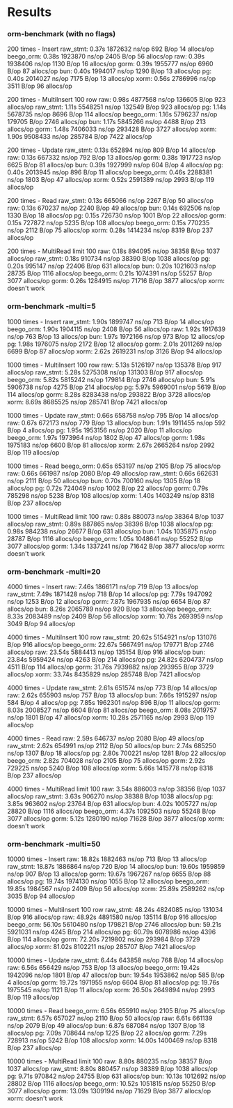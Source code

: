 # Results

### orm-benchmark (with no flags)

   200 times - Insert
  raw_stmt:     0.37s      1872632 ns/op     692 B/op     14 allocs/op
 beego_orm:     0.38s      1923870 ns/op    2405 B/op     56 allocs/op
       raw:     0.39s      1938406 ns/op    1130 B/op     16 allocs/op
      gorm:     0.39s      1955777 ns/op    6960 B/op     87 allocs/op
       bun:     0.40s      1994017 ns/op    1290 B/op     13 allocs/op
        pg:     0.40s      2014027 ns/op    7175 B/op     13 allocs/op
      xorm:     0.56s      2786996 ns/op    3511 B/op     96 allocs/op

   200 times - MultiInsert 100 row
       raw:     0.98s      4877568 ns/op  136605 B/op    923 allocs/op
  raw_stmt:     1.11s      5548251 ns/op  132549 B/op    923 allocs/op
        pg:     1.14s      5678735 ns/op    8696 B/op    114 allocs/op
 beego_orm:     1.16s      5796237 ns/op  179705 B/op   2746 allocs/op
       bun:     1.17s      5845266 ns/op    4488 B/op    213 allocs/op
      gorm:     1.48s      7406033 ns/op  293428 B/op   3727 allocs/op
      xorm:     1.90s      9508433 ns/op  285784 B/op   7422 allocs/op

   200 times - Update
  raw_stmt:     0.13s       652894 ns/op     809 B/op     14 allocs/op
       raw:     0.13s       667332 ns/op     792 B/op     13 allocs/op
      gorm:     0.38s      1917723 ns/op    6625 B/op     81 allocs/op
       bun:     0.39s      1927999 ns/op     604 B/op      4 allocs/op
        pg:     0.40s      2013945 ns/op     896 B/op     11 allocs/op
 beego_orm:     0.46s      2288381 ns/op    1803 B/op     47 allocs/op
      xorm:     0.52s      2591389 ns/op    2993 B/op    119 allocs/op

   200 times - Read
  raw_stmt:     0.13s       665066 ns/op    2267 B/op     50 allocs/op
       raw:     0.13s       670237 ns/op    2240 B/op     49 allocs/op
       bun:     0.14s       692506 ns/op    1330 B/op     18 allocs/op
        pg:     0.15s       726730 ns/op    1001 B/op     22 allocs/op
      gorm:     0.15s       727872 ns/op    5235 B/op    108 allocs/op
 beego_orm:     0.15s       770235 ns/op    2112 B/op     75 allocs/op
      xorm:     0.28s      1414234 ns/op    8319 B/op    237 allocs/op

   200 times - MultiRead limit 100
       raw:     0.18s       894095 ns/op   38358 B/op   1037 allocs/op
  raw_stmt:     0.18s       910734 ns/op   38390 B/op   1038 allocs/op
        pg:     0.20s       995147 ns/op   22406 B/op    631 allocs/op
       bun:     0.20s      1021603 ns/op   28735 B/op   1116 allocs/op
 beego_orm:     0.21s      1074391 ns/op   55257 B/op   3077 allocs/op
      gorm:     0.26s      1284915 ns/op   71716 B/op   3877 allocs/op
      xorm:     doesn't work

### orm-benchmark -multi=5

  1000 times - Insert
  raw_stmt:     1.90s      1899747 ns/op     713 B/op     14 allocs/op
 beego_orm:     1.90s      1904115 ns/op    2408 B/op     56 allocs/op
       raw:     1.92s      1917639 ns/op     763 B/op     13 allocs/op
       bun:     1.97s      1972166 ns/op     973 B/op     12 allocs/op
        pg:     1.98s      1976075 ns/op    2172 B/op     12 allocs/op
      gorm:     2.01s      2011269 ns/op    6699 B/op     87 allocs/op
      xorm:     2.62s      2619231 ns/op    3126 B/op     94 allocs/op

  1000 times - MultiInsert 100 row
       raw:     5.13s      5126197 ns/op  135378 B/op    917 allocs/op
  raw_stmt:     5.28s      5275308 ns/op  131303 B/op    917 allocs/op
 beego_orm:     5.82s      5815242 ns/op  179814 B/op   2746 allocs/op
       bun:     5.91s      5906738 ns/op    4275 B/op    214 allocs/op
        pg:     5.97s      5969001 ns/op    5619 B/op    114 allocs/op
      gorm:     8.28s      8283438 ns/op  293822 B/op   3728 allocs/op
      xorm:     8.69s      8685525 ns/op  285741 B/op   7421 allocs/op

  1000 times - Update
  raw_stmt:     0.66s       658758 ns/op     795 B/op     14 allocs/op
       raw:     0.67s       672173 ns/op     779 B/op     13 allocs/op
       bun:     1.91s      1911455 ns/op     592 B/op      4 allocs/op
        pg:     1.95s      1953156 ns/op    2020 B/op     11 allocs/op
 beego_orm:     1.97s      1973964 ns/op    1802 B/op     47 allocs/op
      gorm:     1.98s      1975183 ns/op    6600 B/op     81 allocs/op
      xorm:     2.67s      2665264 ns/op    2992 B/op    119 allocs/op

  1000 times - Read
 beego_orm:     0.65s       653197 ns/op    2105 B/op     75 allocs/op
       raw:     0.66s       661987 ns/op    2080 B/op     49 allocs/op
  raw_stmt:     0.66s       662631 ns/op    2111 B/op     50 allocs/op
       bun:     0.70s       700160 ns/op    1305 B/op     18 allocs/op
        pg:     0.72s       724049 ns/op    1002 B/op     22 allocs/op
      gorm:     0.79s       785298 ns/op    5238 B/op    108 allocs/op
      xorm:     1.40s      1403249 ns/op    8318 B/op    237 allocs/op

  1000 times - MultiRead limit 100
       raw:     0.88s       880073 ns/op   38364 B/op   1037 allocs/op
  raw_stmt:     0.89s       887865 ns/op   38396 B/op   1038 allocs/op
        pg:     0.98s       984238 ns/op   26677 B/op    631 allocs/op
       bun:     1.04s      1035875 ns/op   28787 B/op   1116 allocs/op
 beego_orm:     1.05s      1048641 ns/op   55252 B/op   3077 allocs/op
      gorm:     1.34s      1337241 ns/op   71642 B/op   3877 allocs/op
      xorm:     doesn't work

### orm-benchmark -multi=20

  4000 times - Insert
       raw:     7.46s      1866171 ns/op     719 B/op     13 allocs/op
  raw_stmt:     7.49s      1871428 ns/op     718 B/op     14 allocs/op
        pg:     7.79s      1947092 ns/op    1253 B/op     12 allocs/op
      gorm:     7.87s      1967935 ns/op    6654 B/op     87 allocs/op
       bun:     8.26s      2065789 ns/op     920 B/op     13 allocs/op
 beego_orm:     8.33s      2083489 ns/op    2409 B/op     56 allocs/op
      xorm:    10.78s      2693959 ns/op    3049 B/op     94 allocs/op

  4000 times - MultiInsert 100 row
  raw_stmt:    20.62s      5154921 ns/op  131076 B/op    916 allocs/op
 beego_orm:    22.67s      5667491 ns/op  179771 B/op   2746 allocs/op
       raw:    23.54s      5884413 ns/op  135154 B/op    916 allocs/op
       bun:    23.84s      5959424 ns/op    4263 B/op    214 allocs/op
        pg:    24.82s      6204737 ns/op    4511 B/op    114 allocs/op
      gorm:    31.76s      7939882 ns/op  293955 B/op   3729 allocs/op
      xorm:    33.74s      8435829 ns/op  285748 B/op   7421 allocs/op

  4000 times - Update
  raw_stmt:     2.61s       651574 ns/op     773 B/op     14 allocs/op
       raw:     2.62s       655903 ns/op     757 B/op     13 allocs/op
       bun:     7.66s      1915297 ns/op     584 B/op      4 allocs/op
        pg:     7.85s      1962301 ns/op     896 B/op     11 allocs/op
      gorm:     8.03s      2008527 ns/op    6604 B/op     81 allocs/op
 beego_orm:     8.08s      2019757 ns/op    1801 B/op     47 allocs/op
      xorm:    10.28s      2571165 ns/op    2993 B/op    119 allocs/op

  4000 times - Read
       raw:     2.59s       646737 ns/op    2080 B/op     49 allocs/op
  raw_stmt:     2.62s       654991 ns/op    2112 B/op     50 allocs/op
       bun:     2.74s       685250 ns/op    1307 B/op     18 allocs/op
        pg:     2.80s       700221 ns/op    1281 B/op     22 allocs/op
 beego_orm:     2.82s       704028 ns/op    2105 B/op     75 allocs/op
      gorm:     2.92s       729225 ns/op    5240 B/op    108 allocs/op
      xorm:     5.66s      1415778 ns/op    8318 B/op    237 allocs/op

  4000 times - MultiRead limit 100
       raw:     3.54s       886003 ns/op   38356 B/op   1037 allocs/op
  raw_stmt:     3.63s       906270 ns/op   38388 B/op   1038 allocs/op
        pg:     3.85s       963602 ns/op   23764 B/op    631 allocs/op
       bun:     4.02s      1005727 ns/op   28820 B/op   1116 allocs/op
 beego_orm:     4.37s      1092503 ns/op   55248 B/op   3077 allocs/op
      gorm:     5.12s      1280190 ns/op   71628 B/op   3877 allocs/op
      xorm:     doesn't work

### orm-benchmark -multi=50

 10000 times - Insert
       raw:    18.82s      1882463 ns/op     713 B/op     13 allocs/op
  raw_stmt:    18.87s      1886864 ns/op     720 B/op     14 allocs/op
       bun:    19.60s      1959859 ns/op     907 B/op     13 allocs/op
      gorm:    19.67s      1967267 ns/op    6655 B/op     88 allocs/op
        pg:    19.74s      1974130 ns/op    1055 B/op     12 allocs/op
 beego_orm:    19.85s      1984567 ns/op    2409 B/op     56 allocs/op
      xorm:    25.89s      2589262 ns/op    3035 B/op     94 allocs/op

 10000 times - MultiInsert 100 row
  raw_stmt:    48.24s      4824085 ns/op  131034 B/op    916 allocs/op
       raw:    48.92s      4891580 ns/op  135114 B/op    916 allocs/op
 beego_orm:    56.10s      5610480 ns/op  179821 B/op   2746 allocs/op
       bun:    59.21s      5921031 ns/op    4245 B/op    214 allocs/op
        pg:    60.79s      6078986 ns/op    4396 B/op    114 allocs/op
      gorm:    72.20s      7219802 ns/op  293984 B/op   3729 allocs/op
      xorm:    81.02s      8102211 ns/op  285707 B/op   7421 allocs/op

 10000 times - Update
  raw_stmt:     6.44s       643858 ns/op     768 B/op     14 allocs/op
       raw:     6.56s       656429 ns/op     753 B/op     13 allocs/op
 beego_orm:    19.42s      1942096 ns/op    1801 B/op     47 allocs/op
       bun:    19.54s      1953862 ns/op     585 B/op      4 allocs/op
      gorm:    19.72s      1971955 ns/op    6604 B/op     81 allocs/op
        pg:    19.76s      1975545 ns/op    1121 B/op     11 allocs/op
      xorm:    26.50s      2649894 ns/op    2993 B/op    119 allocs/op

 10000 times - Read
 beego_orm:     6.56s       655910 ns/op    2105 B/op     75 allocs/op
  raw_stmt:     6.57s       657027 ns/op    2110 B/op     50 allocs/op
       raw:     6.61s       661139 ns/op    2079 B/op     49 allocs/op
       bun:     6.87s       687084 ns/op    1307 B/op     18 allocs/op
        pg:     7.09s       708644 ns/op    1225 B/op     22 allocs/op
      gorm:     7.29s       728913 ns/op    5242 B/op    108 allocs/op
      xorm:    14.00s      1400469 ns/op    8318 B/op    237 allocs/op

 10000 times - MultiRead limit 100
       raw:     8.80s       880235 ns/op   38357 B/op   1037 allocs/op
  raw_stmt:     8.80s       880457 ns/op   38389 B/op   1038 allocs/op
        pg:     9.71s       970842 ns/op   24755 B/op    631 allocs/op
       bun:    10.13s      1012692 ns/op   28802 B/op   1116 allocs/op
 beego_orm:    10.52s      1051815 ns/op   55250 B/op   3077 allocs/op
      gorm:    13.09s      1309194 ns/op   71629 B/op   3877 allocs/op
      xorm:     doesn't work
